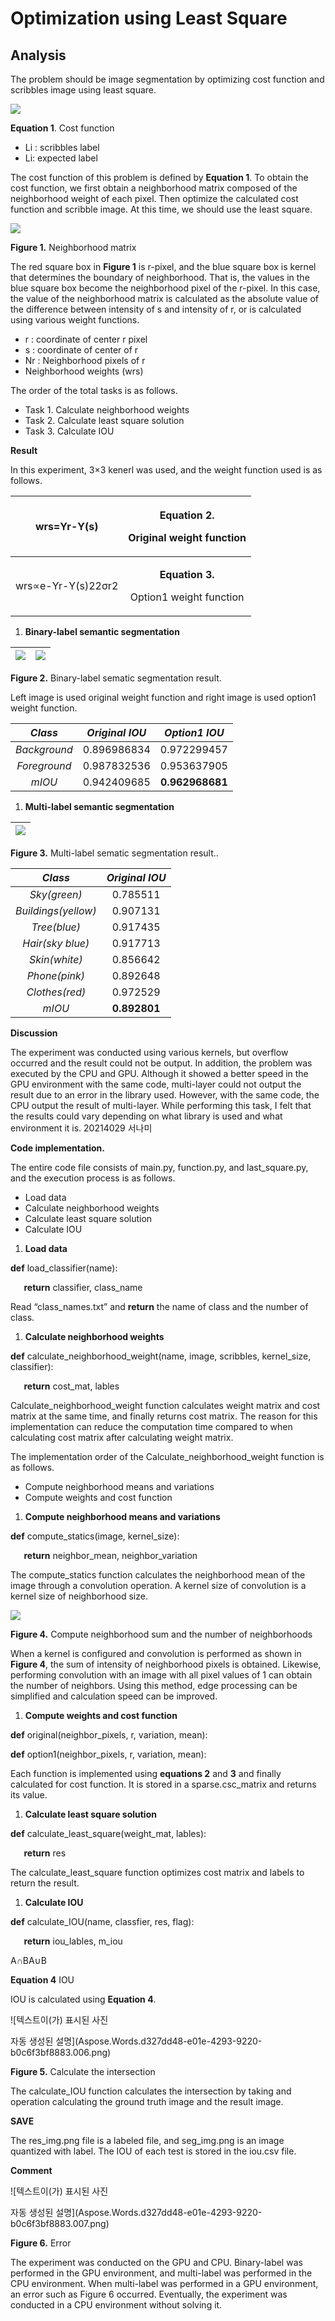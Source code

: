 # Optimization using Least Square

## Analysis

The problem should be image segmentation by optimizing cost function and scribbles image using least square.

![](Equation1.png)

**Equation 1**. Cost function

- Li : scribbles label
- Li: expected label

The cost function of this problem is defined by **Equation 1**. To obtain the cost function, we first obtain a neighborhood matrix composed of the neighborhood weight of each pixel. Then optimize the calculated cost function and scribble image. At this time, we should use the least square.

![](Aspose.Words.d327dd48-e01e-4293-9220-b0c6f3bf8883.001.png)

**Figure 1.** Neighborhood matrix

The red square box in **Figure 1** is r-pixel, and the blue square box is kernel  that determines the boundary of neighborhood. That is, the values in the blue square box become the neighborhood pixel of the r-pixel. In this case, the value of the neighborhood matrix is calculated as the absolute value of the difference between intensity of s and intensity of r, or is calculated using various weight functions.

- r : coordinate of center r pixel
- s : coordinate of center of r
- Nr : Neighborhood pixels of r
- Neighborhood weights (wrs)

The order of the total tasks is as follows.

- Task 1. Calculate neighborhood weights
- Task 2. Calculate least square solution
- Task 3. Calculate IOU

**Result**

In this experiment, 3×3 kenerl was used, and the weight function used is as follows.


|wrs=Yr-Y(s)|<p>**Equation 2.**</p><p>Original weight function</p>|
| :-: | :-: |
|wrs∝e-Yr-Y(s)22σr2|<p>**Equation 3.**</p><p>Option1 weight function</p>|

1. **Binary-label semantic segmentation**

|![](Aspose.Words.d327dd48-e01e-4293-9220-b0c6f3bf8883.002.png)|![](Aspose.Words.d327dd48-e01e-4293-9220-b0c6f3bf8883.003.png)|
| :- | :- |
**Figure 2.** Binary-label sematic segmentation result.

Left image is used original weight function and right image is used option1 weight function.


|***Class***|***Original IOU***|***Option1 IOU***|
| :-: | :-: | :-: |
|*Background*|0.896986834|0.972299457|
|*Foreground*|0.987832536|0.953637905|
|*mIOU*|0.942409685|**0.962968681**|

1. **Multi-label semantic segmentation**

|![](Aspose.Words.d327dd48-e01e-4293-9220-b0c6f3bf8883.004.png)|
| :-: |
**Figure 3.** Multi-label sematic segmentation result..


|***Class***|***Original IOU***|
| :-: | :-: |
|*Sky(green)*|0.785511|
|*Buildings(yellow)*|0.907131|
|*Tree(blue)*|0.917435|
|*Hair(sky blue)*|0.917713|
|*Skin(white)*|0.856642|
|*Phone(pink)*|0.892648|
|*Clothes(red)*|0.972529|
|*mIOU*|**0.892801**|

**Discussion**

The experiment was conducted using various kernels, but overflow occurred and the result could not be output. In addition, the problem was executed by the CPU and GPU. Although it showed a better speed in the GPU environment with the same code, multi-layer could not output the result due to an error in the library used. However, with the same code, the CPU output the result of multi-layer. While performing this task, I felt that the results could vary depending on what library is used and what environment it is.
20214029 서나미

**Code implementation.**

The entire code file consists of main.py, function.py, and last\_square.py, and the execution process is as follows.

- Load data
- Calculate neighborhood weights
- Calculate least square solution
- Calculate IOU

1. **Load data**

**def** load\_classifier(name): 

`	`**return** classifier, class\_name

Read “class\_names.txt” and **return** the name of class and the number of class.



1. **Calculate neighborhood weights**

**def** calculate\_neighborhood\_weight(name, image, scribbles, kernel\_size, classifier):

`	`**return** cost\_mat, lables

Calculate\_neighborhood\_weight function calculates weight matrix and cost matrix at the same time, and finally returns cost matrix. The reason for this implementation can reduce the computation time compared to when calculating cost matrix after calculating weight matrix.


The implementation order of the Calculate\_neighborhood\_weight function is as follows.

- Compute neighborhood means and variations
- Compute weights and cost function


1. **Compute neighborhood means and variations**

**def** compute\_statics(image, kernel\_size): 

`	`**return** neighbor\_mean, neighbor\_variation

The compute\_statics function calculates the neighborhood mean of the image through a convolution operation. A kernel size of convolution is a kernel size of neighborhood size.

![](Aspose.Words.d327dd48-e01e-4293-9220-b0c6f3bf8883.005.png)

**Figure 4.** Compute neighborhood sum and the number of neighborhoods

When a kernel is configured and convolution is performed as shown in **Figure 4**, the sum of intensity of neighborhood pixels is obtained. Likewise, performing convolution with an image with all pixel values of 1 can obtain the number of neighbors. Using this method, edge processing can be simplified and calculation speed can be improved.



1. **Compute weights and cost function**

**def** original(neighbor\_pixels, r, variation, mean):

**def** option1(neighbor\_pixels, r, variation, mean):

Each function is implemented using **equations 2** and **3** and finally calculated for cost function. It is stored in a sparse.csc\_matrix and returns its value.



1. **Calculate least square solution**

**def** calculate\_least\_square(weight\_mat, lables):

`	`**return** res

The calculate\_least\_square function optimizes cost matrix and labels to return the result.



1. **Calculate IOU**

**def** calculate\_IOU(name, classfier, res, flag):

`	`**return** iou\_lables, m\_iou

A∩BA∪B

**Equation 4** IOU

IOU is calculated using **Equation 4**.

![텍스트이(가) 표시된 사진

자동 생성된 설명](Aspose.Words.d327dd48-e01e-4293-9220-b0c6f3bf8883.006.png)

**Figure 5.** Calculate the intersection

The calculate\_IOU function calculates the intersection by taking and operation calculating the ground truth image and the result image.

**SAVE**

The res\_img.png file is a labeled file, and seg\_img.png is an image quantized with label. The IOU of each test is stored in the iou.csv file.

**Comment**

![텍스트이(가) 표시된 사진

자동 생성된 설명](Aspose.Words.d327dd48-e01e-4293-9220-b0c6f3bf8883.007.png)

**Figure 6.** Error

The experiment was conducted on the GPU and CPU. Binary-label was performed in the GPU environment, and multi-label was performed in the CPU environment. When multi-label was performed in a GPU environment, an error such as Figure 6 occurred. Eventually, the experiment was conducted in a CPU environment without solving it.
